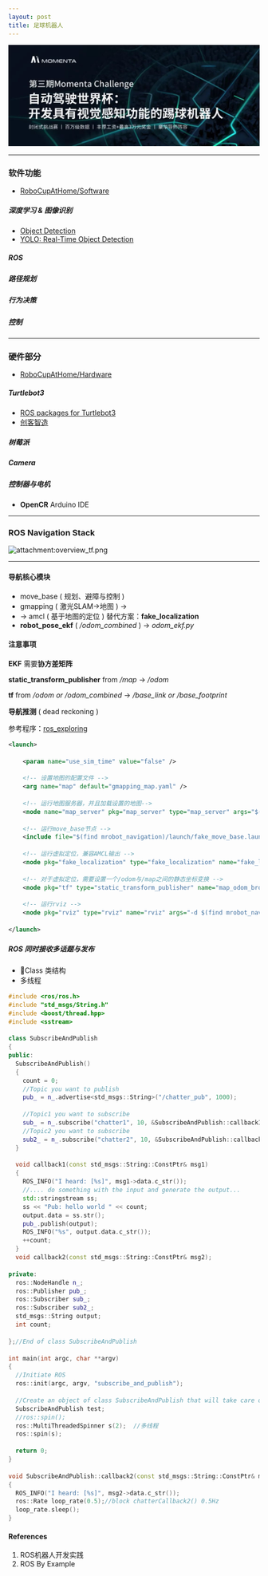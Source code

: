 ```yaml
---
layout: post
title: 足球机器人
---
```


![Momenta Challenge](/images/MC.jpeg)

------

### 软件功能

- [RoboCupAtHome/Software](https://github.com/RoboCupAtHome/AtHomeCommunityWiki/wiki/Software)


##### 深度学习 & 图像识别

- [Object Detection](https://handong1587.github.io/deep_learning/2015/10/09/object-detection.html)
- [YOLO: Real-Time Object Detection](https://pjreddie.com/darknet/yolo/)

##### ROS

##### 路径规划

##### 行为决策

##### 控制

------

### 硬件部分

- [RoboCupAtHome/Hardware](https://github.com/RoboCupAtHome/AtHomeCommunityWiki/wiki/Hardware)

##### Turtlebot3

- [ROS packages for Turtlebot3](https://github.com/ROBOTIS-GIT/turtlebot3)
- [创客智造](https://www.ncnynl.com/turtlebot3.html)


##### 树莓派

##### Camera

##### 控制器与电机

- **OpenCR** Arduino IDE

------

### ROS Navigation Stack

![attachment:overview_tf.png](http://wiki.ros.org/navigation/Tutorials/RobotSetup?action=AttachFile&do=get&target=overview_tf_small.png)

------

#### 导航核心模块

- move_base ( 规划、避障与控制 )
- gmapping ( 激光SLAM$\to$地图 ) $\to$
- $\to$ amcl ( 基于地图的定位 ) 替代方案：**fake_localization**
- **robot_pose_ekf** ( */odom_combined* ) $\to$ *odom_ekf.py*

#### 注意事项

**EKF** 需要**协方差矩阵**

**static_transform_publisher** from */map* $\to$ */odom*

**tf** from */odom or /odom_combined* $\to$ */base_link or /base_footprint*

**导航推测** ( dead reckoning )

参考程序：[ros_exploring](https://github.com/huchunxu/ros_exploring)

```xml
<launch>

    <param name="use_sim_time" value="false" />

    <!-- 设置地图的配置文件 -->
    <arg name="map" default="gmapping_map.yaml" />

    <!-- 运行地图服务器，并且加载设置的地图-->
    <node name="map_server" pkg="map_server" type="map_server" args="$(find mrobot_navigation)/maps/$(arg map)"/>

    <!-- 运行move_base节点 -->
    <include file="$(find mrobot_navigation)/launch/fake_move_base.launch" />

    <!-- 运行虚拟定位，兼容AMCL输出 -->
    <node pkg="fake_localization" type="fake_localization" name="fake_localization" output="screen" />

    <!-- 对于虚拟定位，需要设置一个/odom与/map之间的静态坐标变换 -->
    <node pkg="tf" type="static_transform_publisher" name="map_odom_broadcaster" args="0 0 0 0 0 0 /map /odom 100" />

    <!-- 运行rviz -->
    <node pkg="rviz" type="rviz" name="rviz" args="-d $(find mrobot_navigation)/rviz/nav.rviz"/>

</launch>
```

##### ROS 同时接收多话题与发布

- Class 类结构
- 多线程

```c++
#include <ros/ros.h>  
#include "std_msgs/String.h"
#include <boost/thread.hpp>
#include <sstream>

class SubscribeAndPublish  
{  
public:  
  SubscribeAndPublish()  
  {  
    count = 0;
    //Topic you want to publish  
    pub_ = n_.advertise<std_msgs::String>("/chatter_pub", 1000);  

    //Topic1 you want to subscribe  
    sub_ = n_.subscribe("chatter1", 10, &SubscribeAndPublish::callback1, this); 
    //Topic2 you want to subscribe  
    sub2_ = n_.subscribe("chatter2", 10, &SubscribeAndPublish::callback2, this);  
  }  

  void callback1(const std_msgs::String::ConstPtr& msg1)  
  {  
    ROS_INFO("I heard: [%s]", msg1->data.c_str()); 
    //.... do something with the input and generate the output...
    std::stringstream ss;
    ss << "Pub: hello world " << count;
    output.data = ss.str();
    pub_.publish(output);
    ROS_INFO("%s", output.data.c_str()); 
    ++count; 
  }  
  void callback2(const std_msgs::String::ConstPtr& msg2); 

private:  
  ros::NodeHandle n_;   
  ros::Publisher pub_;  
  ros::Subscriber sub_;
  ros::Subscriber sub2_; 
  std_msgs::String output;
  int count; 

};//End of class SubscribeAndPublish  

int main(int argc, char **argv)  
{  
  //Initiate ROS  
  ros::init(argc, argv, "subscribe_and_publish");  

  //Create an object of class SubscribeAndPublish that will take care of everything  
  SubscribeAndPublish test;  
  //ros::spin();
  ros::MultiThreadedSpinner s(2);  //多线程
  ros::spin(s);  

  return 0;  
}  

void SubscribeAndPublish::callback2(const std_msgs::String::ConstPtr& msg2)
{
  ROS_INFO("I heard: [%s]", msg2->data.c_str());
  ros::Rate loop_rate(0.5);//block chatterCallback2() 0.5Hz
  loop_rate.sleep();
}
```



#### References

1. ROS机器人开发实践
2. ROS By Example